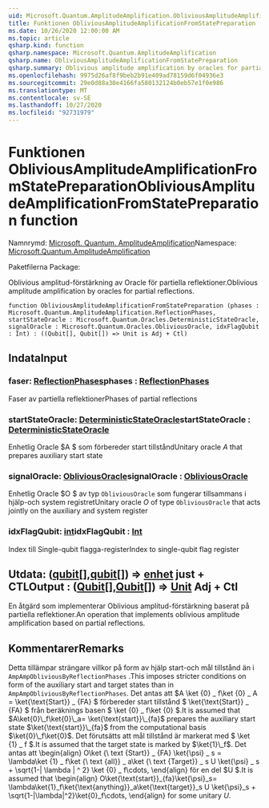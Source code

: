 ```yaml
---
uid: Microsoft.Quantum.AmplitudeAmplification.ObliviousAmplitudeAmplificationFromStatePreparation
title: Funktionen ObliviousAmplitudeAmplificationFromStatePreparation
ms.date: 10/26/2020 12:00:00 AM
ms.topic: article
qsharp.kind: function
qsharp.namespace: Microsoft.Quantum.AmplitudeAmplification
qsharp.name: ObliviousAmplitudeAmplificationFromStatePreparation
qsharp.summary: Oblivious amplitude amplification by oracles for partial reflections.
ms.openlocfilehash: 9975d26af8f9beb2b91e409ad78159d6f04936e3
ms.sourcegitcommit: 29e0d88a30e4166fa580132124b0eb57e1f0e986
ms.translationtype: MT
ms.contentlocale: sv-SE
ms.lasthandoff: 10/27/2020
ms.locfileid: "92731979"
---
```

# <a name="obliviousamplitudeamplificationfromstatepreparation-function"></a><span data-ttu-id="6dd4d-102">Funktionen ObliviousAmplitudeAmplificationFromStatePreparation</span><span class="sxs-lookup"><span data-stu-id="6dd4d-102">ObliviousAmplitudeAmplificationFromStatePreparation function</span></span>

<span data-ttu-id="6dd4d-103">Namnrymd: [Microsoft. Quantum. AmplitudeAmplification](xref:Microsoft.Quantum.AmplitudeAmplification)</span><span class="sxs-lookup"><span data-stu-id="6dd4d-103">Namespace: [Microsoft.Quantum.AmplitudeAmplification](xref:Microsoft.Quantum.AmplitudeAmplification)</span></span>

<span data-ttu-id="6dd4d-104">Paketfilerna [](https://nuget.org/packages/)</span><span class="sxs-lookup"><span data-stu-id="6dd4d-104">Package: [](https://nuget.org/packages/)</span></span>


<span data-ttu-id="6dd4d-105">Oblivious amplitud-förstärkning av Oracle för partiella reflektioner.</span><span class="sxs-lookup"><span data-stu-id="6dd4d-105">Oblivious amplitude amplification by oracles for partial reflections.</span></span>

```qsharp
function ObliviousAmplitudeAmplificationFromStatePreparation (phases : Microsoft.Quantum.AmplitudeAmplification.ReflectionPhases, startStateOracle : Microsoft.Quantum.Oracles.DeterministicStateOracle, signalOracle : Microsoft.Quantum.Oracles.ObliviousOracle, idxFlagQubit : Int) : ((Qubit[], Qubit[]) => Unit is Adj + Ctl)
```


## <a name="input"></a><span data-ttu-id="6dd4d-106">Indata</span><span class="sxs-lookup"><span data-stu-id="6dd4d-106">Input</span></span>

### <a name="phases--reflectionphases"></a><span data-ttu-id="6dd4d-107">faser: [ReflectionPhases](xref:Microsoft.Quantum.AmplitudeAmplification.ReflectionPhases)</span><span class="sxs-lookup"><span data-stu-id="6dd4d-107">phases : [ReflectionPhases](xref:Microsoft.Quantum.AmplitudeAmplification.ReflectionPhases)</span></span>

<span data-ttu-id="6dd4d-108">Faser av partiella reflektioner</span><span class="sxs-lookup"><span data-stu-id="6dd4d-108">Phases of partial reflections</span></span>


### <a name="startstateoracle--deterministicstateoracle"></a><span data-ttu-id="6dd4d-109">startStateOracle: [DeterministicStateOracle](xref:Microsoft.Quantum.Oracles.DeterministicStateOracle)</span><span class="sxs-lookup"><span data-stu-id="6dd4d-109">startStateOracle : [DeterministicStateOracle](xref:Microsoft.Quantum.Oracles.DeterministicStateOracle)</span></span>

<span data-ttu-id="6dd4d-110">Enhetlig Oracle $A $ som förbereder start tillstånd</span><span class="sxs-lookup"><span data-stu-id="6dd4d-110">Unitary oracle $A$ that prepares auxiliary start state</span></span>


### <a name="signaloracle--obliviousoracle"></a><span data-ttu-id="6dd4d-111">signalOracle: [ObliviousOracle](xref:Microsoft.Quantum.Oracles.ObliviousOracle)</span><span class="sxs-lookup"><span data-stu-id="6dd4d-111">signalOracle : [ObliviousOracle](xref:Microsoft.Quantum.Oracles.ObliviousOracle)</span></span>

<span data-ttu-id="6dd4d-112">Enhetlig Oracle $O $ av typ `ObliviousOracle` som fungerar tillsammans i hjälp-och system registret</span><span class="sxs-lookup"><span data-stu-id="6dd4d-112">Unitary oracle $O$ of type `ObliviousOracle` that acts jointly on the auxiliary and system register</span></span>


### <a name="idxflagqubit--int"></a><span data-ttu-id="6dd4d-113">idxFlagQubit: [int](xref:microsoft.quantum.lang-ref.int)</span><span class="sxs-lookup"><span data-stu-id="6dd4d-113">idxFlagQubit : [Int](xref:microsoft.quantum.lang-ref.int)</span></span>

<span data-ttu-id="6dd4d-114">Index till Single-qubit flagga-register</span><span class="sxs-lookup"><span data-stu-id="6dd4d-114">Index to single-qubit flag register</span></span>



## <a name="output--qubitqubit--unit-adj--ctl"></a><span data-ttu-id="6dd4d-115">Utdata: ([qubit](xref:microsoft.quantum.lang-ref.qubit)[],[qubit](xref:microsoft.quantum.lang-ref.qubit)[]) => [enhet](xref:microsoft.quantum.lang-ref.unit) just + CTL</span><span class="sxs-lookup"><span data-stu-id="6dd4d-115">Output : ([Qubit](xref:microsoft.quantum.lang-ref.qubit)[],[Qubit](xref:microsoft.quantum.lang-ref.qubit)[]) => [Unit](xref:microsoft.quantum.lang-ref.unit) Adj + Ctl</span></span>

<span data-ttu-id="6dd4d-116">En åtgärd som implementerar Oblivious amplitud-förstärkning baserat på partiella reflektioner.</span><span class="sxs-lookup"><span data-stu-id="6dd4d-116">An operation that implements oblivious amplitude amplification based on partial reflections.</span></span>

## <a name="remarks"></a><span data-ttu-id="6dd4d-117">Kommentarer</span><span class="sxs-lookup"><span data-stu-id="6dd4d-117">Remarks</span></span>

<span data-ttu-id="6dd4d-118">Detta tillämpar strängare villkor på form av hjälp start-och mål tillstånd än i `AmpAmpObliviousByReflectionPhases` .</span><span class="sxs-lookup"><span data-stu-id="6dd4d-118">This imposes stricter conditions on form of the auxiliary start and target states than in `AmpAmpObliviousByReflectionPhases`.</span></span>
<span data-ttu-id="6dd4d-119">Det antas att $A \ket {0} \_ f\ket {0} \_ A = \ket{\text{Start}} \_ {FA} $ förbereder start tillstånd $ \ket{\text{Start}} \_ {FA} $ från beräknings basen $ \ket {0} \_ f\ket {0} $.</span><span class="sxs-lookup"><span data-stu-id="6dd4d-119">It is assumed that $A\ket{0}\_f\ket{0}\_a= \ket{\text{start}}\_{fa}$ prepares the auxiliary start state $\ket{\text{start}}\_{fa}$ from the computational basis $\ket{0}\_f\ket{0}$.</span></span>
<span data-ttu-id="6dd4d-120">Det förutsätts att mål tillstånd är markerat med $ \ket {1} \_ f $.</span><span class="sxs-lookup"><span data-stu-id="6dd4d-120">It is assumed that the target state is marked by $\ket{1}\_f$.</span></span>
<span data-ttu-id="6dd4d-121">Det antas att \begin{align} O\ket {\ text {Start}} \_ {FA} \ket{\psi} \_ s = \lambda\ket {1} \_ f\ket {\ text {all}} \_ a\ket {\ text {Target}} \_ s U \ket{\psi} \_ s + \sqrt{1-| \lambda | ^ 2} \ket {0} \_ f\cdots, \end{align} för en del $U $.</span><span class="sxs-lookup"><span data-stu-id="6dd4d-121">It is assumed that \begin{align} O\ket{\text{start}}\_{fa}\ket{\psi}\_s= \lambda\ket{1}\_f\ket{\text{anything}}\_a\ket{\text{target}}\_s U \ket{\psi}\_s + \sqrt{1-|\lambda|^2}\ket{0}\_f\cdots, \end{align} for some unitary $U$.</span></span>